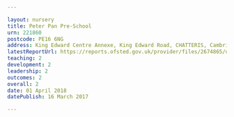```yaml
---

layout: nursery
title: Peter Pan Pre-School
urn: 221860
postcode: PE16 6NG
address: King Edward Centre Annexe, King Edward Road, CHATTERIS, Cambridgeshire, PE16 6NG
latestReportUrl: https://reports.ofsted.gov.uk/provider/files/2674865/urn/221860.pdf
teaching: 2
development: 2
leadership: 2
outcomes: 2
overall: 2
date: 01 April 2018 
datePublish: 16 March 2017

---
```

